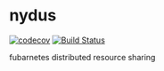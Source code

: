 # nydus

[![codecov](https://codecov.io/gh/fubarnetes/nydus/branch/master/graph/badge.svg)](https://codecov.io/gh/fubarnetes/nydus)
[![Build Status](https://travis-ci.org/fubarnetes/nydus.svg?branch=master)](https://travis-ci.org/fubarnetes/nydus)

fubarnetes distributed resource sharing
